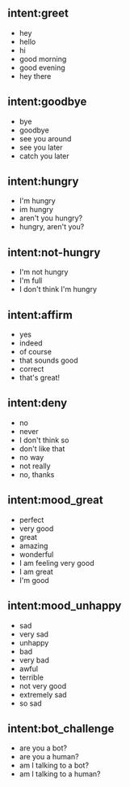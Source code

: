 ## intent:greet
- hey
- hello
- hi
- good morning
- good evening
- hey there

## intent:goodbye
- bye
- goodbye
- see you around
- see you later
- catch you later

## intent:hungry
- I'm hungry
- im hungry
- aren't you hungry?
- hungry, aren't you?

## intent:not-hungry
- I'm not hungry
- I'm full
- I don't think I'm hungry

## intent:affirm
- yes
- indeed
- of course
- that sounds good
- correct
- that's great!

## intent:deny
- no
- never
- I don't think so
- don't like that
- no way
- not really
- no, thanks

## intent:mood_great
- perfect
- very good
- great
- amazing
- wonderful
- I am feeling very good
- I am great
- I'm good

## intent:mood_unhappy
- sad
- very sad
- unhappy
- bad
- very bad
- awful
- terrible
- not very good
- extremely sad
- so sad

## intent:bot_challenge
- are you a bot?
- are you a human?
- am I talking to a bot?
- am I talking to a human?
